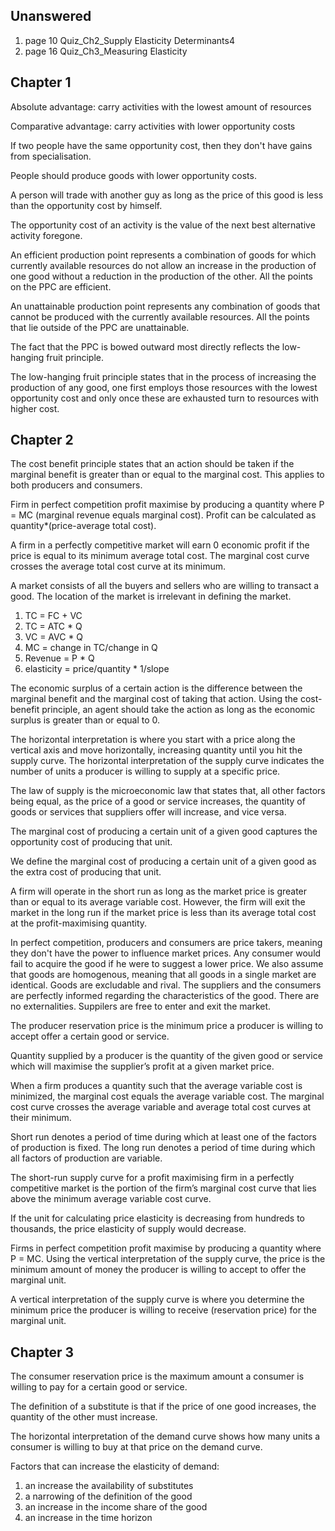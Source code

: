 ## Unanswered
1. page 10 Quiz_Ch2_Supply Elasticity Determinants4
2. page 16 Quiz_Ch3_Measuring Elasticity

## Chapter 1
Absolute advantage: carry activities with the lowest amount of resources

Comparative advantage: carry activities with lower opportunity costs

If two people have the same opportunity cost, then they don't have gains from specialisation.

People should produce goods with lower opportunity costs.

A person will trade with another guy as long as the price of this good is less than the opportunity cost by himself.

The opportunity cost of an activity is the value of the next best alternative activity foregone.

An efficient production point represents a combination of goods for which currently available resources do not allow an increase in the production of one good without a reduction in the production of the other.
All the points on the PPC are efficient.

An unattainable production point represents any combination of goods that cannot be produced with the currently available resources.
All the points that lie outside of the PPC are unattainable.

The fact that the PPC is bowed outward most directly reflects the low-hanging fruit principle.

The low-hanging fruit principle states that in the process of increasing the production of any good, one first employs those resources with the lowest opportunity cost and only once these are exhausted turn to resources with higher cost.

## Chapter 2
The cost benefit principle states that an action should be taken if the marginal benefit is greater than or equal to the marginal cost.
This applies to both producers and consumers.

Firm in perfect competition profit maximise by producing a quantity where P = MC (marginal revenue equals marginal cost).
Profit can be calculated as quantity*(price-average total cost).

A firm in a perfectly competitive market will earn 0 economic profit if the price is equal to its minimum average total cost.
The marginal cost curve crosses the average total cost curve at its minimum.

A market consists of all the buyers and sellers who are willing to transact a good.
The location of the market is irrelevant in defining the market.

1. TC = FC + VC
2. TC = ATC * Q
3. VC = AVC * Q
4. MC = change in TC/change in Q
5. Revenue = P * Q
6. elasticity = price/quantity * 1/slope

The economic surplus of a certain action is the difference between the marginal benefit and the marginal cost of taking that action.
Using the cost-benefit principle, an agent should take the action as long as the economic surplus is greater than or equal to 0.

The horizontal interpretation is where you start with a price along the vertical axis and move horizontally, increasing quantity until you hit the supply curve.
The horizontal interpretation of the supply curve indicates the number of units a producer is willing to supply at a specific price.

The law of supply is the microeconomic law that states that, all other factors being equal, as the price of a good or service increases, the quantity of goods or services that suppliers offer will increase, and vice versa.

The marginal cost of producing a certain unit of a given good captures the opportunity cost of producing that unit.

We define the marginal cost of producing a certain unit of a given good as the extra cost of producing that unit.

A firm will operate in the short run as long as the market price is greater than or equal to its average variable cost.
However, the firm will exit the market in the long run if the market price is less than its average total cost at the profit-maximising quantity.

In perfect competition, producers and consumers are price takers, meaning they don't have the power to influence market prices.
Any consumer would fail to acquire the good if he were to suggest a lower price.
We also assume that goods are homogenous, meaning that all goods in a single market are identical.
Goods are excludable and rival.
The suppliers and the consumers are perfectly informed regarding the characteristics of the good.
There are no externalities.
Suppilers are free to enter and exit the market.

The producer reservation price is the minimum price a producer is willing to accept offer a certain good or service.

Quantity supplied by a producer is the quantity of the given good or service which will maximise the supplier’s profit at a given market price.

When a firm produces a quantity such that the average variable cost is minimized, 
the marginal cost equals the average variable cost.
The marginal cost curve crosses the average variable and average total cost curves at their minimum.

Short run denotes a period of time during which at least one of the factors of production is fixed.
The long run denotes a period of time during which all factors of production are variable.

The short-run supply curve for a profit maximising firm in a perfectly competitive market is the portion of the firm’s marginal cost curve that lies above the minimum average variable cost curve.

If the unit for calculating price elasticity is decreasing from hundreds to thousands, the price elasticity of supply would decrease.

Firms in perfect competition profit maximise by producing a quantity where P = MC.
Using the vertical interpretation of the supply curve, the price is the minimum amount of money the producer is willing to accept to offer the marginal unit.

A vertical interpretation of the supply curve is where you determine the minimum price the producer is willing to receive (reservation price) for the marginal unit.

## Chapter 3
The consumer reservation price is the maximum amount a consumer is willing to pay for a certain good or service.

The definition of a substitute is that if the price of one good increases, the quantity of the other must increase.

The horizontal interpretation of the demand curve shows how many units a consumer is willing to buy at that price on the demand curve.

Factors that can increase the elasticity of demand:
1. an increase the availability of substitutes
2. a narrowing of the definition of the good
3. an increase in the income share of the good
4. an increase in the time horizon
